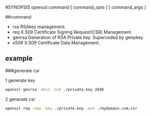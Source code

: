 

#SYNOPSIS
openssl command [ command_opts ] [ command_args ]

##command

- rsa RSAkey management.
- req X.509 Certificate Signing Request(CSR) Manegement.
- genrsa Generation of RSA Private key.  Superceded by genpkey.
- x509 X.509 Certificate Data Management.

## example

###generate csr

1 generate key  

```bash
openssl genrsa -des3 -out ./private.key 2048
```
2 generate csr  

```bash
openssl req -new -key ./private.key -out ./mydomain.com.csr
```

